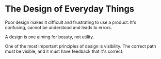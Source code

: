 # The Design of Everyday Things

Poor design makes it difficult and frustrating to use a product. It's confusing, cannot be understood and leads to errors.

A design is one aiming for beauty, not utility.

One of the most important principles of design is visibility. The correct path must be visible, and it must have feedback that it's correct.
